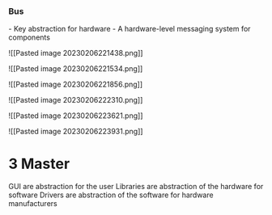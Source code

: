 
<h3> Bus </h3>
- Key abstraction for hardware 
- A hardware-level messaging system for components

![[Pasted image 20230206221438.png]]

![[Pasted image 20230206221534.png]]

![[Pasted image 20230206221856.png]]


![[Pasted image 20230206222310.png]]

![[Pasted image 20230206223621.png]]

![[Pasted image 20230206223931.png]]


<h1> 3 Master </h1>
GUI are abstraction for the user
Libraries are abstraction of the hardware for software
Drivers are abstraction of the software for hardware manufacturers 
